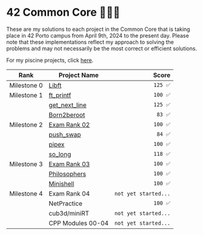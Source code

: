 # 42 Common Core 👨🏻‍💻

These are my solutions to each project in the Common Core that is taking place in 42 Porto campus from April 9th, 2024 to the present day. Please note that these implementations reflect my approach to solving the problems and may not necessarily be the most correct or efficient solutions.

For my piscine projects, click [here](https://github.com/podefteza/42-C-Piscine).

| Rank | Project Name             |  Score  |
| ---- |-------------------------|--------:|
| Milestone 0 |  [Libft](https://github.com/podefteza/libft)                   | `125 ✅`  |
| Milestone 1 | [ft_printf](https://github.com/podefteza/ft_printf)              |  `100 ✅`  |
|| [get_next_line](https://github.com/podefteza/get_next_line)           |  `125 ✅`  |
|| [Born2beroot](https://github.com/podefteza/Born2beRoot)           |  `83 ✅`  |
| Milestone 2| [Exam Rank 02](https://github.com/podefteza/exam-rank-02) | `100 ✅` |
|| [push_swap](https://github.com/podefteza/push_swap) |  `84 ✅`  |
|| [pipex](https://github.com/podefteza/pipex) | `100 ✅`  |
|| [so_long](https://github.com/podefteza/so_long) | `118 ✅` |
| Milestone 3 | [Exam Rank 03](https://github.com/podefteza/exam-rank-03) | `100 ✅` |
|| [Philosophers](https://github.com/podefteza/philo) | `100 ✅` |
|| [Minishell](https://github.com/podefteza/minishell) | `100 ✅` |
| Milestone 4 | Exam Rank 04 | `not yet started...` |
|| NetPractice | `100 ✅` |
|| cub3d/miniRT | `not yet started...` |
|| CPP Modules 00-04 | `not yet started...` |
